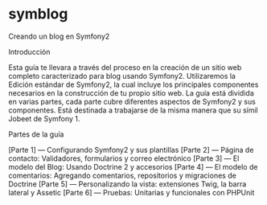 symblog
=======

Creando un blog en Symfony2

Introducción

Esta guía te llevara a través del proceso en la creación de un sitio web completo caracterizado para blog usando Symfony2. Utilizaremos la Edición estándar de Symfony2, la cual incluye los principales componentes necesarios en la construcción de tu propio sitio web. La guía está dividida en varias partes, cada parte cubre diferentes aspectos de Symfony2 y sus componentes. Está destinada a trabajarse de la misma manera que su símil Jobeet de Symfony 1.

Partes de la guía

[Parte 1] — Configurando Symfony2 y sus plantillas
[Parte 2] — Página de contacto: Validadores, formularios y correo electrónico
[Parte 3] — El modelo del Blog: Usando Doctrine 2 y accesorios
[Parte 4] — El modelo de comentarios: Agregando comentarios, repositorios y migraciones de Doctrine
[Parte 5] — Personalizando la vista: extensiones Twig, la barra lateral y Assetic
[Parte 6] — Pruebas: Unitarias y funcionales con PHPUnit

